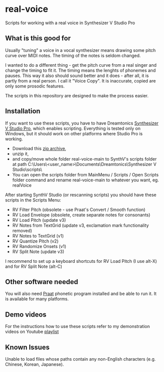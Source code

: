 # real-voice
Scripts for working with a real voice in Synthesizer V Studio Pro

## What is this good for
Usually "tuning" a voice in a vocal synthesizer means drawing some pitch curve over MIDI notes. The timing of the notes is seldom changed.

I wanted to do a different thing - get the pitch curve from a real singer and change the timing to fit it. The timing means the lenghts of phonemes and pauses.
This way it also should sound better and it does - after all, it is partly from a real person. I call it "Voice Copy". It is inaccurate, copied are only some prosodic features.

The scripts in this repository are designed to make the process easier.

## Installation
If you want to use these scripts, you have to have Dreamtonics [Synthesizer V Studio Pro](https://dreamtonics.com/en/synthesizerv/), which enables scripting.
Everything is tested only on Windows, but it should work on other platforms where Studio Pro is working.

- Download this [zip archive](https://github.com/hataori-p/real-voice/archive/refs/heads/main.zip),
- unzip it,
- and copy/move whole folder real-voice-main to SynthV's scripts folder at path C:\\Users\\<user_name>\\Documents\\Dreamtonics\\Synthesizer V Studio\\scripts\\
- You can open the scripts folder from MainMenu / Scripts / Open Scripts folder command and rename real-voice-main to whatever you want, eg. realVoice

After starting SynthV Studio (or rescanning scripts) you should have these scripts in the Scripts Menu:
- RV Filter Pitch (obsolete - use Praat's Convert / Smooth function)
- RV Load Envelope (obsolete, create separate notes for consonants)
- RV Load Pitch (update v3)
- RV Notes from TextGrid (update v3, exclamation mark functionality removed)
- RV Notes to TextGrid (v1)
- RV Quantize Pitch (v2)
- RV Randomize Onsets (v1)
- RV Split Note (update v3)

I recommend to set up a keyboard shortcuts for RV Load Pitch (I use alt-X) and for RV Split Note (alt-C)

## Other software needed
You will also need [Praat](https://www.fon.hum.uva.nl/praat/) phonetic program installed and be able to run it.
It is available for many platforms.

## Demo videos
For the instructions how to use these scripts refer to my demonstration videos on Youtube
[playlist](https://youtube.com/playlist?list=PLHA_yIumhQPDJ3PULhXeE-gypioT-eear)

## Known Issues
Unable to load files whose paths contain any non-English characters (e.g. Chinese, Korean, Japanese).
